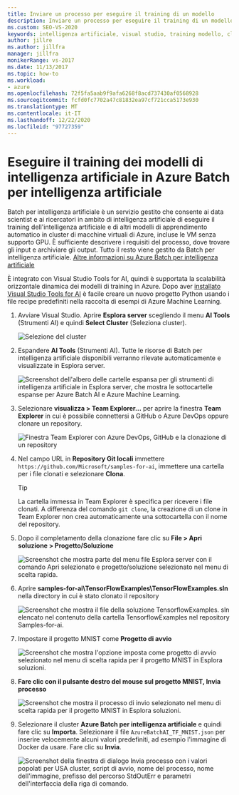 ```yaml
---
title: Inviare un processo per eseguire il training di un modello
description: Inviare un processo per eseguire il training di un modello usando Azure Batch intelligenza artificiale
ms.custom: SEO-VS-2020
keywords: intelligenza artificiale, visual studio, training modello, cloud
author: jillre
ms.author: jillfra
manager: jillfra
monikerRange: vs-2017
ms.date: 11/13/2017
ms.topic: how-to
ms.workload:
- azure
ms.openlocfilehash: 72f5fa5aab9f9afa6268f8acd737430af0568928
ms.sourcegitcommit: fcfd0fc7702a47c81832ea97cf721cca5173e930
ms.translationtype: MT
ms.contentlocale: it-IT
ms.lasthandoff: 12/22/2020
ms.locfileid: "97727359"
---
```

# <a name="train-ai-models-in-azure-batch-ai"></a>Eseguire il training dei modelli di intelligenza artificiale in Azure Batch per intelligenza artificiale

Batch per intelligenza artificiale è un servizio gestito che consente ai data scientist e ai ricercatori in ambito di intelligenza artificiale di eseguire il training dell'intelligenza artificiale e di altri modelli di apprendimento automatico in cluster di macchine virtuali di Azure, incluse le VM senza supporto GPU. È sufficiente descrivere i requisiti del processo, dove trovare gli input e archiviare gli output. Tutto il resto viene gestito da Batch per intelligenza artificiale. [Altre informazioni su Azure Batch per intelligenza artificiale](/azure/batch-ai/overview)

È integrato con Visual Studio Tools for AI, quindi è supportata la scalabilità orizzontale dinamica dei modelli di training in Azure.  Dopo aver [installato Visual Studio Tools for AI](installation.md) è facile creare un nuovo progetto Python usando i file recipe predefiniti nella raccolta di esempi di Azure Machine Learning.

1. Avviare Visual Studio. Aprire **Esplora server** scegliendo il menu **AI Tools** (Strumenti AI) e quindi **Select Cluster** (Seleziona cluster).

    ![Selezione del cluster](media/train-model/select-cluster.png)

2. Espandere **AI Tools** (Strumenti AI). Tutte le risorse di Batch per intelligenza artificiale disponibili verranno rilevate automaticamente e visualizzate in Esplora server.

    ![Screenshot dell'albero delle cartelle espansa per gli strumenti di intelligenza artificiale in Esplora server, che mostra le sottocartelle espanse per Azure Batch AI e Azure Machine Learning.](media/train-model/batchai.png)

3. Selezionare **visualizza > Team Explorer...** per aprire la finestra **Team Explorer** in cui è possibile connettersi a GitHub o Azure DevOps oppure clonare un repository.

    ![Finestra Team Explorer con Azure DevOps, GitHub e la clonazione di un repository](media/train-model/team-explorer-devops.png)

4. Nel campo URL in **Repository Git locali** immettere `https://github.com/Microsoft/samples-for-ai`, immettere una cartella per i file clonati e selezionare **Clona**.

    > [!Tip]
    > La cartella immessa in Team Explorer è specifica per ricevere i file clonati. A differenza del comando `git clone`, la creazione di un clone in Team Explorer non crea automaticamente una sottocartella con il nome del repository.

5. Dopo il completamento della clonazione fare clic su **File > Apri soluzione > Progetto/Soluzione**

    ![Screenshot che mostra parte del menu file Esplora server con il comando Apri selezionato e progetto/soluzione selezionato nel menu di scelta rapida.](media/train-model/open-solution.png)

6. Aprire **samples-for-ai\TensorFlowExamples\TensorFlowExamples.sln** nella directory in cui è stato clonato il repository

    ![Screenshot che mostra il file della soluzione TensorflowExamples. sln elencato nel contenuto della cartella TensorflowExamples nel repository Samples-for-ai.](media/train-model/tensorflowexamples.png)

7. Impostare il progetto MNIST come **Progetto di avvio**

    ![Screenshot che mostra l'opzione imposta come progetto di avvio selezionato nel menu di scelta rapida per il progetto MNIST in Esplora soluzioni.](media/train-model/mnist-startup.png)

8. <strong>Fare clic con il pulsante destro del mouse **sul progetto MNIST,** **Invia processo**</strong>

    ![Screenshot che mostra il processo di invio selezionato nel menu di scelta rapida per il progetto MNIST in Esplora soluzioni.](media/train-model/submit-job.png)
9. Selezionare il cluster **Azure Batch per intelligenza artificiale** e quindi fare clic su **Importa**. Selezionare il file `AzureBatchAI_TF_MNIST.json` per inserire velocemente alcuni valori predefiniti, ad esempio l'immagine di Docker da usare. Fare clic su **Invia**.

    ![Screenshot della finestra di dialogo Invia processo con i valori popolati per USA cluster, script di avvio, nome del processo, nome dell'immagine, prefisso del percorso StdOutErr e parametri dell'interfaccia della riga di comando.](media/train-model/submit-batch.png)
